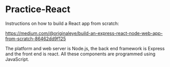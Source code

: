 # Practice-React

Instructions on how to build a React app from scratch:

https://medium.com/@originaleye/build-an-express-react-node-web-app-from-scratch-86462dd9f125

The platform and web server is Node.js, the back end framework is Express and the front end is react. All these components are programmed using JavaScript.
